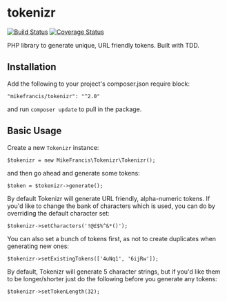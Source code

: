 tokenizr
========

[![Build Status](https://travis-ci.org/mikefrancis/tokenizr.svg?branch=master)](https://travis-ci.org/mikefrancis/tokenizr) [![Coverage Status](https://coveralls.io/repos/mikefrancis/tokenizr/badge.svg?branch=master&service=github)](https://coveralls.io/github/mikefrancis/tokenizr?branch=master)

PHP library to generate unique, URL friendly tokens. Built with TDD.

## Installation

Add the following to your project's composer.json require block:

    "mikefrancis/tokenizr": "^2.0"

and run `composer update` to pull in the package.

## Basic Usage

Create a new `Tokenizr` instance:

    $tokenizr = new MikeFrancis\Tokenizr\Tokenizr();

and then go ahead and generate some tokens:

    $token = $tokenizr->generate();
    
By default Tokenizr will generate URL friendly, alpha-numeric tokens. If you'd like to change the bank of characters which is used, you can do by overriding the default character set:

    $tokenizr->setCharacters('!@£$%^&*()');
    
You can also set a bunch of tokens first, as not to create duplicates when generating new ones:

    $tokenizr->setExistingTokens(['4uNq1', '6ijRw']);

By default, Tokenizr will generate 5 character strings, but if you'd like them to be longer/shorter just do the following before you generate any tokens:

    $tokenizr->setTokenLength(32);
